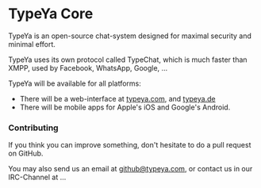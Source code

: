 # TypeYa Core

TypeYa is an open-source chat-system designed for maximal security and minimal effort.

TypeYa uses its own protocol called TypeChat, which is much faster than XMPP,
used by Facebook, WhatsApp, Google, …

TypeYa will be available for all platforms:
* There will be a web-interface at [typeya.com](https://typeya.com), and
  [typeya.de](https://typeya.de)
* There will be mobile apps for Apple's iOS and Google's Android.

### Contributing
If you think you can improve something, don't hesitate to do a pull request on
GitHub.

You may also send us an email at github@typeya.com, or contact us in our
IRC-Channel at …

